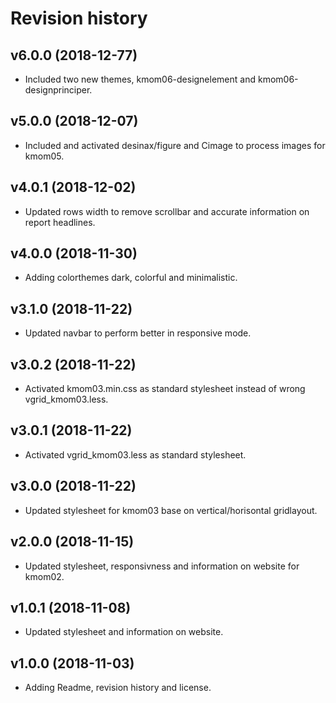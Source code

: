 Revision history
======================

v6.0.0 (2018-12-77)
----------------------

* Included two new themes, kmom06-designelement and kmom06-designprinciper.




v5.0.0 (2018-12-07)
----------------------

* Included and activated desinax/figure and Cimage to process images for kmom05.



v4.0.1 (2018-12-02)
----------------------

* Updated rows width to remove scrollbar and accurate information on report headlines.



v4.0.0 (2018-11-30)
----------------------

* Adding colorthemes dark, colorful and minimalistic.



v3.1.0 (2018-11-22)
----------------------

* Updated navbar to perform better in responsive mode.



v3.0.2 (2018-11-22)
----------------------

* Activated kmom03.min.css as standard stylesheet instead of wrong vgrid_kmom03.less.



v3.0.1 (2018-11-22)
----------------------

* Activated vgrid_kmom03.less as standard stylesheet.



v3.0.0 (2018-11-22)
----------------------

* Updated stylesheet for kmom03 base on vertical/horisontal gridlayout.



v2.0.0 (2018-11-15)
----------------------

* Updated stylesheet, responsivness and information on website for kmom02.



v1.0.1 (2018-11-08)
----------------------

* Updated stylesheet and information on website.



v1.0.0 (2018-11-03)
----------------------

* Adding Readme, revision history and license.
